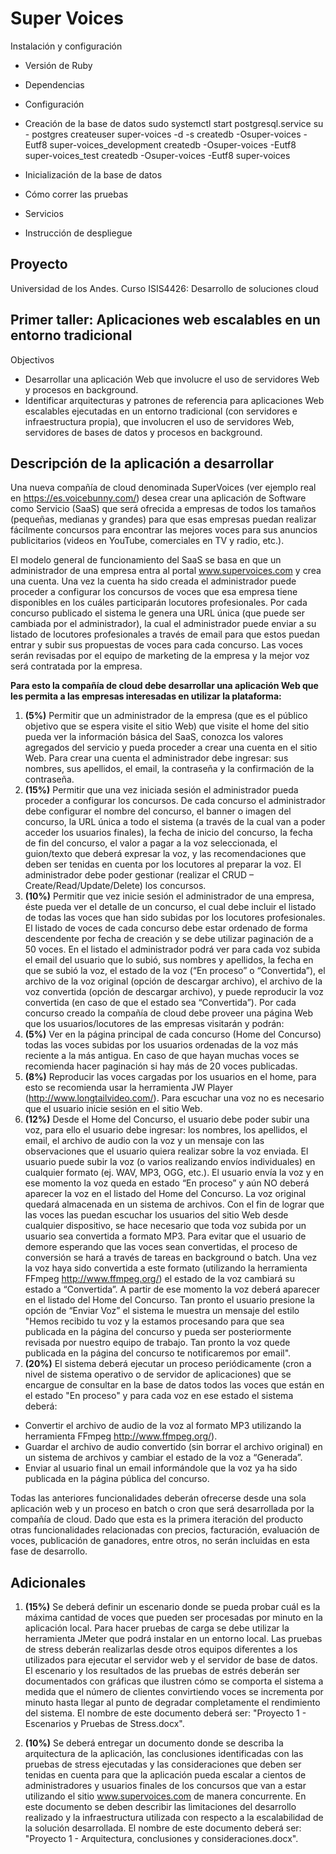 # Super Voices

Instalación y configuración

* Versión de Ruby

* Dependencias

* Configuración

* Creación de la base de datos
sudo systemctl start postgresql.service
su - postgres
createuser super-voices -d -s
createdb -Osuper-voices -Eutf8 super-voices_development
createdb -Osuper-voices -Eutf8 super-voices_test
createdb -Osuper-voices -Eutf8 super-voices

* Inicialización de la base de datos

* Cómo correr las pruebas

* Servicios

* Instrucción de despliegue

## Proyecto
Universidad de los Andes. Curso ISIS4426: Desarrollo de soluciones cloud

## Primer taller: Aplicaciones web escalables en un entorno tradicional

Objectivos
* Desarrollar una aplicación Web que involucre el uso de servidores Web y procesos en background.
* Identificar arquitecturas y patrones de referencia para aplicaciones Web escalables ejecutadas en un entorno tradicional (con servidores e infraestructura propia), que involucren el uso de servidores Web, servidores de bases de datos y procesos en background.

## Descripción de la aplicación a desarrollar

Una nueva compañía de cloud denominada SuperVoices (ver ejemplo real en https://es.voicebunny.com/) desea crear una aplicación de Software como Servicio (SaaS) que será ofrecida a empresas de todos los tamaños (pequeñas, medianas y grandes) para que esas empresas puedan realizar fácilmente concursos para encontrar las mejores voces para sus anuncios publicitarios (videos en YouTube, comerciales en TV y radio, etc.).

El modelo general de funcionamiento del SaaS se basa en que un administrador de una empresa entra al portal www.supervoices.com y crea una cuenta. Una vez la cuenta ha sido creada el administrador puede proceder a configurar los concursos de voces que esa empresa tiene disponibles en los cuáles participarán locutores profesionales. Por cada concurso publicado el sistema le genera una URL única (que puede ser cambiada por el administrador), la cual el administrador puede enviar a su listado de locutores profesionales a través de email para que estos puedan entrar y subir sus propuestas de voces para cada concurso. Las voces serán revisadas por el equipo de marketing de la empresa y la mejor voz será contratada por la empresa.

__Para esto la compañía de cloud debe desarrollar una aplicación Web que les permita a las
empresas interesadas en utilizar la plataforma:__

1. __(5%)__ Permitir que un administrador de la empresa (que es el público objetivo que se espera visite el sitio Web) que visite el home del sitio pueda ver la información básica del SaaS, conozca los valores agregados del servicio y pueda proceder a crear una cuenta en el sitio Web. Para crear una cuenta el administrador debe ingresar: sus nombres, sus apellidos, el email, la contraseña y la confirmación de la contraseña.
2. __(15%)__ Permitir que una vez iniciada sesión el administrador pueda proceder a configurar los concursos. De cada concurso el administrador debe configurar el nombre del concurso, el banner o imagen del concurso, la URL única a todo el sistema (a través de la cual van a poder acceder los usuarios finales), la fecha de inicio del concurso, la fecha de fin del concurso, el valor a pagar a la voz seleccionada, el guion/texto que deberá expresar la voz, y las recomendaciones que deben ser tenidas en cuenta por los locutores al preparar la voz. El administrador debe poder gestionar (realizar el CRUD – Create/Read/Update/Delete) los concursos.
3. __(10%)__ Permitir que vez inicie sesión el administrador de una empresa, éste pueda ver el detalle de un concurso, el cual debe incluir el listado de todas las voces que han sido subidas por los locutores profesionales. El listado de voces de cada concurso debe estar ordenado de forma descendente por fecha de creación y se debe utilizar paginación de a 50 voces. En el listado el administrador podrá ver para cada voz subida el email del usuario que lo subió, sus nombres y apellidos, la fecha en que se subió la voz, el estado de la voz (“En proceso” o “Convertida”), el archivo de la voz original (opción de descargar archivo), el archivo de la voz convertida (opción de descargar archivo), y puede reproducir la voz convertida (en caso de que el estado sea “Convertida”). Por cada concurso creado la compañía de cloud debe proveer una página Web que los usuarios/locutores de las empresas visitarán y podrán:
4. __(5%)__ Ver en la página principal de cada concurso (Home del Concurso) todas las voces subidas por los usuarios ordenadas de la voz más reciente a la más antigua. En caso de que hayan muchas voces se recomienda hacer paginación si hay más de 20 voces publicadas.
5. __(8%)__ Reproducir las voces cargadas por los usuarios en el home, para esto se recomienda usar la herramienta JW Player (http://www.longtailvideo.com/). Para escuchar una voz no es necesario que el usuario inicie sesión en el sitio Web.
6. __(12%)__ Desde el Home del Concurso, el usuario debe poder subir una voz, para ello el usuario debe ingresar: los nombres, los apellidos, el email, el archivo de audio con la voz y un mensaje con las observaciones que el usuario quiera realizar sobre la voz enviada. El usuario puede subir la voz (o varios realizando envíos individuales) en cualquier formato (ej. WAV, MP3, OGG, etc.). El usuario envía la voz y en ese momento la voz queda en estado “En proceso” y aún NO deberá aparecer la voz en el listado del Home del Concurso. La voz original quedará almacenada en un sistema de archivos. Con el fin de lograr que las voces las puedan escuchar los usuarios del sitio Web desde cualquier dispositivo, se hace necesario que toda voz subida por un usuario sea convertida a formato MP3. Para evitar que el usuario de demore esperando que las voces sean convertidas, el proceso de conversión se hará a través de tareas en background o batch. Una vez la voz haya sido convertida a este formato (utilizando la herramienta FFmpeg http://www.ffmpeg.org/) el estado de la voz cambiará su estado a “Convertida”. A partir de ese momento la voz deberá aparecer en el listado del Home del Concurso. Tan pronto el usuario presione la opción de “Enviar Voz” el sistema le muestra un mensaje del estilo "Hemos recibido tu voz y la estamos procesando para que sea publicada en la página del concurso y pueda ser posteriormente revisada por nuestro equipo de trabajo. Tan pronto la voz quede publicada en la página del concurso te notificaremos por email".
7. __(20%)__ El sistema deberá ejecutar un proceso periódicamente (cron a nivel de sistema operativo o de servidor de aplicaciones) que se encargue de consultar en la base de datos todos las voces que están en el estado "En proceso" y para cada voz en ese estado el sistema deberá: 
  * Convertir el archivo de audio de la voz al formato MP3 utilizando la herramienta FFmpeg http://www.ffmpeg.org/). 
  * Guardar el archivo de audio convertido (sin borrar el archivo original) en un sistema de archivos y cambiar el estado de la voz a “Generada”. 
  * Enviar al usuario final un email informándole que la voz ya ha sido publicada en la página pública del concurso.
  
Todas las anteriores funcionalidades deberán ofrecerse desde una sola aplicación web y un proceso en batch o cron que será desarrollada por la compañía de cloud. Dado que esta es la primera iteración del producto otras funcionalidades relacionadas con precios, facturación, evaluación de voces, publicación de ganadores, entre otros, no serán incluidas en esta fase de desarrollo.

## Adicionales

1. __(15%)__ Se deberá definir un escenario donde se pueda probar cuál es la máxima cantidad de voces que pueden ser procesadas por minuto en la aplicación local. Para hacer pruebas de carga se debe utilizar la herramienta JMeter que podrá instalar en un entorno local. Las pruebas de stress deberán realizarlas desde otros equipos diferentes a los utilizados para ejecutar el servidor web y el servidor de base de datos. El escenario y los resultados de las pruebas de estrés deberán ser documentados con gráficas que ilustren cómo se comporta el sistema a medida que el número de clientes convirtiendo voces se incrementa por minuto hasta llegar al punto de degradar completamente el rendimiento del sistema. El nombre de este documento deberá ser: "Proyecto 1 - Escenarios y Pruebas de Stress.docx".

2. __(10%)__ Se deberá entregar un documento donde se describa la arquitectura de la aplicación, las conclusiones identificadas con las pruebas de stress ejecutadas y las consideraciones que deben ser tenidas en cuenta para que la aplicación pueda escalar a cientos de administradores y usuarios finales de los concursos que van a estar utilizando el sitio www.supervoices.com de manera concurrente. En este documento se deben describir las limitaciones del desarrollo realizado y la infraestructura utilizada con respecto a la escalabilidad de la solución desarrollada. El nombre de este documento deberá ser: "Proyecto 1 - Arquitectura, conclusiones y consideraciones.docx".
